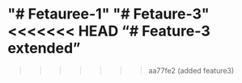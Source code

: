 "# Fetauree-1"
"# Fetaure-3"
<<<<<<< HEAD
“# Feature-3 extended”
=======
>>>>>>> aa77fe2 (added feature3)
